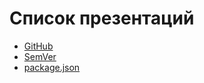 # Список презентаций
* [GitHub](github/index.html "GitHub")
* [SemVer](semver/index.html "Семантическое версионирование")
* [package.json](package.json/index.html "package.json")
